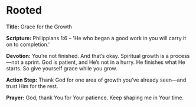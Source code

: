 # Rooted

**Title:** Grace for the Growth

**Scripture:** Philippians 1:6 – 'He who began a good work in you will carry it on to completion.'

**Devotion:**
You’re not finished. And that’s okay. Spiritual growth is a process—not a sprint. God is patient, and He’s not in a hurry. He finishes what He starts. So give yourself grace while you grow.

**Action Step:** Thank God for one area of growth you’ve already seen—and trust Him for the rest.

**Prayer:**
God, thank You for Your patience. Keep shaping me in Your time.